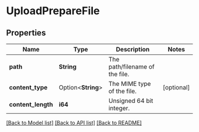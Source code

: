 # UploadPrepareFile

## Properties

Name | Type | Description | Notes
------------ | ------------- | ------------- | -------------
**path** | **String** | The path/filename of the file. | 
**content_type** | Option<**String**> | The MIME type of the file. | [optional]
**content_length** | **i64** | Unsigned 64 bit integer. | 

[[Back to Model list]](../README.md#documentation-for-models) [[Back to API list]](../README.md#documentation-for-api-endpoints) [[Back to README]](../README.md)


